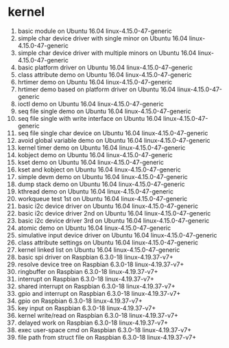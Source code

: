 # kernel

1. basic module on Ubuntu 16.04 linux-4.15.0-47-generic
2. simple char device driver with single minor on Ubuntu 16.04 linux-4.15.0-47-generic
3. simple char device driver with multiple minors on Ubuntu 16.04 linux-4.15.0-47-generic
4. basic platform driver on Ubuntu 16.04 linux-4.15.0-47-generic
5. class attribute demo on Ubuntu 16.04 linux-4.15.0-47-generic
6. hrtimer demo on Ubuntu 16.04 linux-4.15.0-47-generic
7. hrtimer demo based on platform driver on Ubuntu 16.04 linux-4.15.0-47-generic
8. ioctl demo on Ubuntu 16.04 linux-4.15.0-47-generic
9. seq file single demo on Ubuntu 16.04 linux-4.15.0-47-generic
10. seq file single with write interface on Ubuntu 16.04 linux-4.15.0-47-generic
11. seq file single char device on Ubuntu 16.04 linux-4.15.0-47-generic
12. avoid global variable demo on Ubuntu 16.04 linux-4.15.0-47-generic
13. kernel timer demo on Ubuntu 16.04 linux-4.15.0-47-generic
14. kobject demo on Ubuntu 16.04 linux-4.15.0-47-generic
15. kset demo on Ubuntu 16.04 linux-4.15.0-47-generic
16. kset and kobject on Ubuntu 16.04 linux-4.15.0-47-generic
17. simple devm demo on Ubuntu 16.04 linux-4.15.0-47-generic
18. dump stack demo on Ubuntu 16.04 linux-4.15.0-47-generic
19. kthread demo on Ubuntu 16.04 linux-4.15.0-47-generic
20. workqueue test 1st on Ubuntu 16.04 linux-4.15.0-47-generic
21. basic i2c device driver on Ubuntu 16.04 linux-4.15.0-47-generic
22. basic i2c device driver 2nd on Ubuntu 16.04 linux-4.15.0-47-generic
23. basic i2c device driver 3rd on Ubuntu 16.04 linux-4.15.0-47-generic
24. atomic demo on Ubuntu 16.04 linux-4.15.0-47-generic
25. simulative input device driver on Ubuntu 16.04 linux-4.15.0-47-generic
26. class attribute settings on Ubuntu 16.04 linux-4.15.0-47-generic
27. kernel linked list on Ubuntu 16.04 linux-4.15.0-47-generic
28. basic spi driver on Raspbian 6.3.0-18 linux-4.19.37-v7+
29. resolve device tree on Raspbian 6.3.0-18 linux-4.19.37-v7+
30. ringbuffer on Raspbian 6.3.0-18 linux-4.19.37-v7+
31. interrupt on Raspbian 6.3.0-18 linux-4.19.37-v7+
32. shared interrupt on Raspbian 6.3.0-18 linux-4.19.37-v7+
33. gpio and interrupt on Raspbian 6.3.0-18 linux-4.19.37-v7+
34. gpio on Raspbian 6.3.0-18 linux-4.19.37-v7+
35. key input on Raspbian 6.3.0-18 linux-4.19.37-v7+
36. kernel write/read on Raspbian 6.3.0-18 linux-4.19.37-v7+
37. delayed work on Raspbian 6.3.0-18 linux-4.19.37-v7+
38. exec user-space cmd on Raspbian 6.3.0-18 linux-4.19.37-v7+
39. file path from struct file on Raspbian 6.3.0-18 linux-4.19.37-v7+
